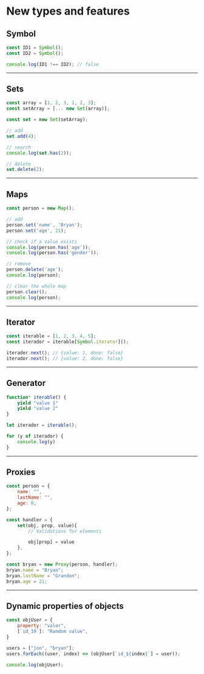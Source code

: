 # New types and features

## Symbol

```JavaScript
const ID1 = Symbol();
const ID2 = Symbol();

console.log(ID1 !== ID2); // false
```

---

## Sets

```JavaScript
const array = [1, 2, 3, 1, 2, 3];
const setArray = [... new Set(array)];

const set = new Set(setArray);

// add
set.add(4);

// search
console.log(set.has(2));

// delete
set.delete(2);

```

---

## Maps

```JavaScript
const person = new Map();

// add
person.set('name', 'Bryan');
person.set('age', 21);

// check if a value exists
console.log(person.has('age'));
console.log(person.has('gender'));

// remove
person.delete('age');
console.log(person);

// clear the whole map
person.clear();
console.log(person);
```

---

## Iterator

```JavaScript
const iterable = [1, 2, 3, 4, 5];
const iterador = iterable[Symbol.iterator]();

iterador.next(); // {value: 1, done: false}
iterador.next(); // {value: 2, done: false}
```

---

## Generator

```JavaScript
function* iterable() {
    yield "value 1"
    yield "value 2"
}

let iterador = iterable();

for (y of iterador) {
    console.log(y)
}
```

---

## Proxies

```JavaScript
const person = {
    name: "",
    lastName: "",
    age: 0,
};

const handler = {
    set(obj, prop, value){
        // Validations for elements

        obj[prop] = value
    },
};

const bryan = new Proxy(person, handler);
bryan.name = "Bryan";
bryan.lastName = "Grandon";
bryan.age = 21;
```

---

## Dynamic properties of objects

```JavaScript
const objUser = {
    property: "valor",
    [`id_19`]: "Random value",
}

users = ["jon", "bryan"];
users.forEach((user, index) => (objUser[`id_${index}`] = user));

console.log(objUser);

```
